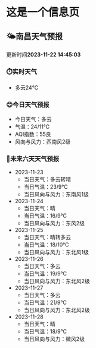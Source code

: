 # 这是一个信息页 
## 🌤️**南昌**天气预报
更新时间**2023-11-22 14:45:03**
### ⏱️实时天气
- 多云24℃
### 😊今日天气预报
- 今日天气：多云
- 气温：24/11℃
- AQI指数：55良
- 风向与风力：西南风2级
### 🤩未来六天天气预报
- 2023-11-23
  - 当日天气：多云转晴
  - 当日气温：23/9℃
  - 当日风向与风力：东南风1级
- 2023-11-24
  - 当日天气：晴
  - 当日气温：16/9℃
  - 当日风向与风力：东风2级
- 2023-11-25
  - 当日天气：晴转多云
  - 当日气温：18/10℃
  - 当日风向与风力：东北风1级
- 2023-11-26
  - 当日天气：多云
  - 当日气温：19/9℃
  - 当日风向与风力：东北风2级
- 2023-11-27
  - 当日天气：多云
  - 当日气温：21/9℃
  - 当日风向与风力：东北风2级
- 2023-11-28
  - 当日天气：晴
  - 当日气温：18/9℃
  - 当日风向与风力：微风2级

